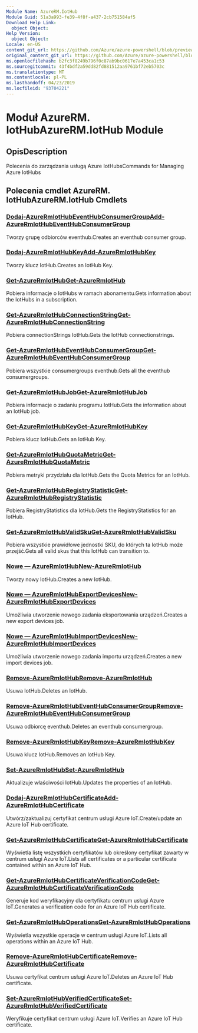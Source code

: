 ```yaml
---
Module Name: AzureRM.IotHub
Module Guid: 51a3a993-fe39-4f8f-a437-2cb751584af5
Download Help Link:
  object Object: 
Help Version:
  object Object: 
Locale: en-US
content_git_url: https://github.com/Azure/azure-powershell/blob/preview/src/ResourceManager/IotHub/Commands.IotHub/help/AzureRM.IotHub.md
original_content_git_url: https://github.com/Azure/azure-powershell/blob/preview/src/ResourceManager/IotHub/Commands.IotHub/help/AzureRM.IotHub.md
ms.openlocfilehash: b2fc3f8249b796f0c87ab9bc0617e7a453ca1c53
ms.sourcegitcommit: 43f4bdf2a59dd82fd881512aa9761bf72eb5703c
ms.translationtype: MT
ms.contentlocale: pl-PL
ms.lasthandoff: 04/23/2019
ms.locfileid: "93704221"
---
```

# <span data-ttu-id="9b0c6-101">Moduł AzureRM. IotHub</span><span class="sxs-lookup"><span data-stu-id="9b0c6-101">AzureRM.IotHub Module</span></span>
## <span data-ttu-id="9b0c6-102">Opis</span><span class="sxs-lookup"><span data-stu-id="9b0c6-102">Description</span></span>
<span data-ttu-id="9b0c6-103">Polecenia do zarządzania usługą Azure IotHubs</span><span class="sxs-lookup"><span data-stu-id="9b0c6-103">Commands for Managing Azure IotHubs</span></span>

## <span data-ttu-id="9b0c6-104">Polecenia cmdlet AzureRM. IotHub</span><span class="sxs-lookup"><span data-stu-id="9b0c6-104">AzureRM.IotHub Cmdlets</span></span>
### [<span data-ttu-id="9b0c6-105">Dodaj-AzureRmIotHubEventHubConsumerGroup</span><span class="sxs-lookup"><span data-stu-id="9b0c6-105">Add-AzureRmIotHubEventHubConsumerGroup</span></span>](Add-AzureRmIotHubEventHubConsumerGroup.md)
<span data-ttu-id="9b0c6-106">Tworzy grupę odbiorców eventhub.</span><span class="sxs-lookup"><span data-stu-id="9b0c6-106">Creates an eventhub consumer group.</span></span>

### [<span data-ttu-id="9b0c6-107">Dodaj-AzureRmIotHubKey</span><span class="sxs-lookup"><span data-stu-id="9b0c6-107">Add-AzureRmIotHubKey</span></span>](Add-AzureRmIotHubKey.md)
<span data-ttu-id="9b0c6-108">Tworzy klucz IotHub.</span><span class="sxs-lookup"><span data-stu-id="9b0c6-108">Creates an IotHub Key.</span></span>

### [<span data-ttu-id="9b0c6-109">Get-AzureRmIotHub</span><span class="sxs-lookup"><span data-stu-id="9b0c6-109">Get-AzureRmIotHub</span></span>](Get-AzureRmIotHub.md)
<span data-ttu-id="9b0c6-110">Pobiera informacje o IotHubs w ramach abonamentu.</span><span class="sxs-lookup"><span data-stu-id="9b0c6-110">Gets information about the IotHubs in a subscription.</span></span>

### [<span data-ttu-id="9b0c6-111">Get-AzureRmIotHubConnectionString</span><span class="sxs-lookup"><span data-stu-id="9b0c6-111">Get-AzureRmIotHubConnectionString</span></span>](Get-AzureRmIotHubConnectionString.md)
<span data-ttu-id="9b0c6-112">Pobiera connectionStrings IotHub.</span><span class="sxs-lookup"><span data-stu-id="9b0c6-112">Gets the IotHub connectionstrings.</span></span>

### [<span data-ttu-id="9b0c6-113">Get-AzureRmIotHubEventHubConsumerGroup</span><span class="sxs-lookup"><span data-stu-id="9b0c6-113">Get-AzureRmIotHubEventHubConsumerGroup</span></span>](Get-AzureRmIotHubEventHubConsumerGroup.md)
<span data-ttu-id="9b0c6-114">Pobiera wszystkie consumergroups eventhub.</span><span class="sxs-lookup"><span data-stu-id="9b0c6-114">Gets all the eventhub consumergroups.</span></span>

### [<span data-ttu-id="9b0c6-115">Get-AzureRmIotHubJob</span><span class="sxs-lookup"><span data-stu-id="9b0c6-115">Get-AzureRmIotHubJob</span></span>](Get-AzureRmIotHubJob.md)
<span data-ttu-id="9b0c6-116">Pobiera informacje o zadaniu programu IotHub.</span><span class="sxs-lookup"><span data-stu-id="9b0c6-116">Gets the information about an IotHub job.</span></span>

### [<span data-ttu-id="9b0c6-117">Get-AzureRmIotHubKey</span><span class="sxs-lookup"><span data-stu-id="9b0c6-117">Get-AzureRmIotHubKey</span></span>](Get-AzureRmIotHubKey.md)
<span data-ttu-id="9b0c6-118">Pobiera klucz IotHub.</span><span class="sxs-lookup"><span data-stu-id="9b0c6-118">Gets an IotHub Key.</span></span>

### [<span data-ttu-id="9b0c6-119">Get-AzureRmIotHubQuotaMetric</span><span class="sxs-lookup"><span data-stu-id="9b0c6-119">Get-AzureRmIotHubQuotaMetric</span></span>](Get-AzureRmIotHubQuotaMetric.md)
<span data-ttu-id="9b0c6-120">Pobiera metryki przydziału dla IotHub.</span><span class="sxs-lookup"><span data-stu-id="9b0c6-120">Gets the Quota Metrics for an IotHub.</span></span>

### [<span data-ttu-id="9b0c6-121">Get-AzureRmIotHubRegistryStatistic</span><span class="sxs-lookup"><span data-stu-id="9b0c6-121">Get-AzureRmIotHubRegistryStatistic</span></span>](Get-AzureRmIotHubRegistryStatistic.md)
<span data-ttu-id="9b0c6-122">Pobiera RegistryStatistics dla IotHub.</span><span class="sxs-lookup"><span data-stu-id="9b0c6-122">Gets the RegistryStatistics for an IotHub.</span></span>

### [<span data-ttu-id="9b0c6-123">Get-AzureRmIotHubValidSku</span><span class="sxs-lookup"><span data-stu-id="9b0c6-123">Get-AzureRmIotHubValidSku</span></span>](Get-AzureRmIotHubValidSku.md)
<span data-ttu-id="9b0c6-124">Pobiera wszystkie prawidłowe jednostki SKU, do których ta IotHub może przejść.</span><span class="sxs-lookup"><span data-stu-id="9b0c6-124">Gets all valid skus that this IotHub can transition to.</span></span>

### [<span data-ttu-id="9b0c6-125">Nowe — AzureRmIotHub</span><span class="sxs-lookup"><span data-stu-id="9b0c6-125">New-AzureRmIotHub</span></span>](New-AzureRmIotHub.md)
<span data-ttu-id="9b0c6-126">Tworzy nowy IotHub.</span><span class="sxs-lookup"><span data-stu-id="9b0c6-126">Creates a new IotHub.</span></span>

### [<span data-ttu-id="9b0c6-127">Nowe — AzureRmIotHubExportDevices</span><span class="sxs-lookup"><span data-stu-id="9b0c6-127">New-AzureRmIotHubExportDevices</span></span>](New-AzureRmIotHubExportDevices.md)
<span data-ttu-id="9b0c6-128">Umożliwia utworzenie nowego zadania eksportowania urządzeń.</span><span class="sxs-lookup"><span data-stu-id="9b0c6-128">Creates a new export devices job.</span></span>

### [<span data-ttu-id="9b0c6-129">Nowe — AzureRmIotHubImportDevices</span><span class="sxs-lookup"><span data-stu-id="9b0c6-129">New-AzureRmIotHubImportDevices</span></span>](New-AzureRmIotHubImportDevices.md)
<span data-ttu-id="9b0c6-130">Umożliwia utworzenie nowego zadania importu urządzeń.</span><span class="sxs-lookup"><span data-stu-id="9b0c6-130">Creates a new import devices job.</span></span>

### [<span data-ttu-id="9b0c6-131">Remove-AzureRmIotHub</span><span class="sxs-lookup"><span data-stu-id="9b0c6-131">Remove-AzureRmIotHub</span></span>](Remove-AzureRmIotHub.md)
<span data-ttu-id="9b0c6-132">Usuwa IotHub.</span><span class="sxs-lookup"><span data-stu-id="9b0c6-132">Deletes an IotHub.</span></span>

### [<span data-ttu-id="9b0c6-133">Remove-AzureRmIotHubEventHubConsumerGroup</span><span class="sxs-lookup"><span data-stu-id="9b0c6-133">Remove-AzureRmIotHubEventHubConsumerGroup</span></span>](Remove-AzureRmIotHubEventHubConsumerGroup.md)
<span data-ttu-id="9b0c6-134">Usuwa odbiorcę eventhub.</span><span class="sxs-lookup"><span data-stu-id="9b0c6-134">Deletes an eventhub consumergroup.</span></span>

### [<span data-ttu-id="9b0c6-135">Remove-AzureRmIotHubKey</span><span class="sxs-lookup"><span data-stu-id="9b0c6-135">Remove-AzureRmIotHubKey</span></span>](Remove-AzureRmIotHubKey.md)
<span data-ttu-id="9b0c6-136">Usuwa klucz IotHub.</span><span class="sxs-lookup"><span data-stu-id="9b0c6-136">Removes an IotHub Key.</span></span>

### [<span data-ttu-id="9b0c6-137">Set-AzureRmIotHub</span><span class="sxs-lookup"><span data-stu-id="9b0c6-137">Set-AzureRmIotHub</span></span>](Set-AzureRmIotHub.md)
<span data-ttu-id="9b0c6-138">Aktualizuje właściwości IotHub.</span><span class="sxs-lookup"><span data-stu-id="9b0c6-138">Updates the properties of an IotHub.</span></span>

### [<span data-ttu-id="9b0c6-139">Dodaj-AzureRmIotHubCertificate</span><span class="sxs-lookup"><span data-stu-id="9b0c6-139">Add-AzureRmIotHubCertificate</span></span>](Add-AzureRmIotHubCertificate.md)
<span data-ttu-id="9b0c6-140">Utwórz/zaktualizuj certyfikat centrum usługi Azure IoT.</span><span class="sxs-lookup"><span data-stu-id="9b0c6-140">Create/update an Azure IoT Hub certificate.</span></span>

### [<span data-ttu-id="9b0c6-141">Get-AzureRmIotHubCertificate</span><span class="sxs-lookup"><span data-stu-id="9b0c6-141">Get-AzureRmIotHubCertificate</span></span>](Get-AzureRmIotHubCertificate.md)
<span data-ttu-id="9b0c6-142">Wyświetla listę wszystkich certyfikatów lub określony certyfikat zawarty w centrum usługi Azure IoT.</span><span class="sxs-lookup"><span data-stu-id="9b0c6-142">Lists all certificates or a particular certificate contained within an Azure IoT Hub.</span></span> 

### [<span data-ttu-id="9b0c6-143">Get-AzureRmIotHubCertificateVerificationCode</span><span class="sxs-lookup"><span data-stu-id="9b0c6-143">Get-AzureRmIotHubCertificateVerificationCode</span></span>](Get-AzureRmIotHubCertificateVerificationCode.md)
<span data-ttu-id="9b0c6-144">Generuje kod weryfikacyjny dla certyfikatu centrum usługi Azure IoT.</span><span class="sxs-lookup"><span data-stu-id="9b0c6-144">Generates a verification code for an Azure IoT Hub certificate.</span></span> 

### [<span data-ttu-id="9b0c6-145">Get-AzureRmIotHubOperations</span><span class="sxs-lookup"><span data-stu-id="9b0c6-145">Get-AzureRmIotHubOperations</span></span>](Get-AzureRmIotHubOperations.md)
<span data-ttu-id="9b0c6-146">Wyświetla wszystkie operacje w centrum usługi Azure IoT.</span><span class="sxs-lookup"><span data-stu-id="9b0c6-146">Lists all operations within an Azure IoT Hub.</span></span> 

### [<span data-ttu-id="9b0c6-147">Remove-AzureRmIotHubCertificate</span><span class="sxs-lookup"><span data-stu-id="9b0c6-147">Remove-AzureRmIotHubCertificate</span></span>](Remove-AzureRmIotHubCertificate.md)
<span data-ttu-id="9b0c6-148">Usuwa certyfikat centrum usługi Azure IoT.</span><span class="sxs-lookup"><span data-stu-id="9b0c6-148">Deletes an Azure IoT Hub certificate.</span></span>

### [<span data-ttu-id="9b0c6-149">Set-AzureRmIotHubVerifiedCertificate</span><span class="sxs-lookup"><span data-stu-id="9b0c6-149">Set-AzureRmIotHubVerifiedCertificate</span></span>](Set-AzureRmIotHubVerifiedCertificate.md)
<span data-ttu-id="9b0c6-150">Weryfikuje certyfikat centrum usługi Azure IoT.</span><span class="sxs-lookup"><span data-stu-id="9b0c6-150">Verifies an Azure IoT Hub certificate.</span></span> 
